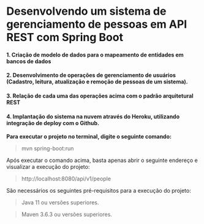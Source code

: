 # Desenvolvendo um sistema de gerenciamento de pessoas em API REST com Spring Boot

#### 1. Criação de modelo de dados para o mapeamento de entidades em bancos de dados
#### 2. Desenvolvimento de operações de gerenciamento de usuários (Cadastro, leitura, atualização e remoção de pessoas de um sistema).
#### 3. Relação de cada uma das operações acima com o padrão arquitetural REST
#### 4. Implantação do sistema na nuvem através do Heroku, utilizando integração de deploy com o Github.


**Para executar o projeto no terminal, digite o seguinte comando:**

> mvn spring-boot:run 

Após executar o comando acima, basta apenas abrir o seguinte endereço e visualizar a execução do projeto:

> http://localhost:8080/api/v1/people

São necessários os seguintes pré-requisitos para a execução do projeto:

> Java 11 ou versões superiores.

> Maven 3.6.3 ou versões superiores.
